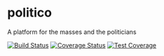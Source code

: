 # politico
A platform for the masses and the politicians

[![Build Status](https://travis-ci.com/darothub/politico.svg?branch=develop)](https://travis-ci.com/darothub/politico)
[![Coverage Status](https://coveralls.io/repos/github/darothub/politico/badge.svg?branch=master)](https://coveralls.io/github/darothub/politico?branch=master)
[![Test Coverage](https://api.codeclimate.com/v1/badges/9e91692d69cbfb6d74fb/test_coverage)](https://codeclimate.com/github/darothub/politico/test_coverage)
